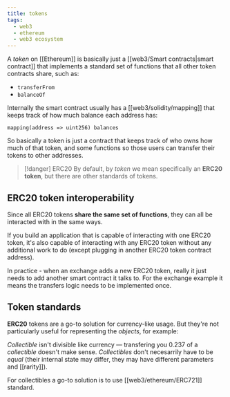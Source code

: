 ```yaml
---
title: tokens
tags:
  - web3
  - ethereum
  - web3 ecosystem
---
```


A *token* on [[Ethereum]] is basically just a [[web3/Smart contracts|smart contract]] that implements a standard set of functions that all other token contracts share, such as:

- `transferFrom`
- `balanceOf`

Internally the smart contract usually has a [[web3/solidity/mapping]] that keeps track of how much balance each address has:

```solidity
mapping(address => uint256) balances
```

So basically a token is just a contract that keeps track of who owns how much of that token, and some functions so those users can transfer their tokens to other addresses.

> [!danger] ERC20
> By default, by _token_ we mean specifically an **ERC20 token**, but there are other standards of tokens.

## ERC20 token interoperability

Since all ERC20 tokens **share the same set of functions**, they can all be interacted with in the same ways.

If you build an application that is capable of interacting with one ERC20 token, it's also capable of interacting with any ERC20 token without any additional work to do (except plugging in another ERC20 token contract address).

In practice - when an exchange adds a new ERC20 token, really it just needs to add another smart contract it talks to. For the exchange example it means the transfers logic needs to be implemented once.

## Token standards

**ERC20** tokens are a go-to solution for currency-like usage. But they're not particularly useful for representing the _objects_, for example:

_Collectible_ isn't divisible like currency — transfering you 0.237 of a _collectible_ doesn't make sense. _Collectibles_ don't necesarrily have to be _equal_ (their internal state may differ, they may have different parameters and [[rarity]]).

For collectibles a go-to solution is to use [[web3/ethereum/ERC721]] standard.
